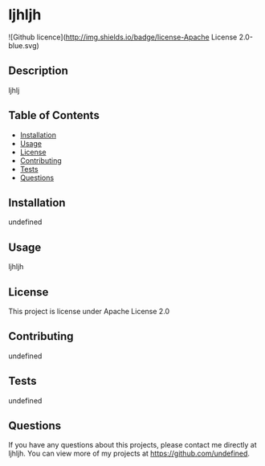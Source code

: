 # ljhljh
  ![Github licence](http://img.shields.io/badge/license-Apache License 2.0-blue.svg)
  
  ## Description 
  ljhlj
  ## Table of Contents
  * [Installation](#installation)
  * [Usage](#usage)
  * [License](#license)
  * [Contributing](#contributing)
  * [Tests](#tests)
  * [Questions](#questions)
  
  ## Installation 
  undefined
  ## Usage 
  ljhljh
  ## License 
  This project is license under Apache License 2.0
  ## Contributing 
  undefined
  ## Tests
  undefined
  ## Questions
  If you have any questions about this projects, please contact me directly at ljhljh. You can view more of my projects at https://github.com/undefined.
